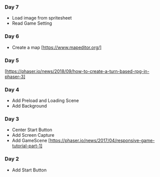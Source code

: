 
### Day 7
- Load image from spritesheet
- Read Game Setting

### Day 6
- Create a map
[https://www.mapeditor.org/]

### Day 5
[https://phaser.io/news/2018/09/how-to-create-a-turn-based-rpg-in-phaser-3]

### Day 4
- Add Preload and Loading Scene
- Add Background

### Day 3 
- Center Start Button
- Add Screen Capture
- Add GameScene
[https://phaser.io/news/2017/04/responsive-game-tutorial-part-1]

### Day 2
- Add Start Button



